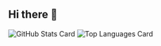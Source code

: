 ## Hi there 👋

![GitHub Stats Card](https://github-readme-stats-seven-sand-30.vercel.app/api?username=taikisenju&theme=dark)
![Top Languages Card](https://github-readme-stats-seven-sand-30.vercel.app/api/top-langs/?username=taikisenju&theme=dark)

<!--
**taikisenju/taikisenju** is a ✨ _special_ ✨ repository because its `README.md` (this file) appears on your GitHub profile.
![GitHub Stats Card](https://github-readme-stats.vercel.app/api?username=taikisenju)

Here are some ideas to get you started:

- 🔭 I’m currently working on ...
- 🌱 I’m currently learning ...
- 👯 I’m looking to collaborate on ...
- 🤔 I’m looking for help with ...
- 💬 Ask me about ...
- 📫 How to reach me: ...
- 😄 Pronouns: ...
- ⚡ Fun fact: ...
-->
